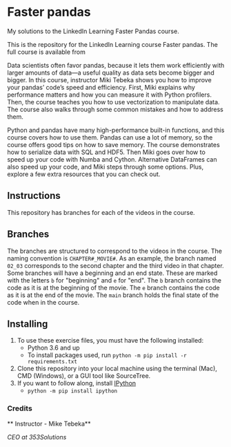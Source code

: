 # Faster pandas

My solutions to the LinkedIn Learning Faster Pandas course.

This is the repository for the LinkedIn Learning course Faster pandas. The full course is available from 

Data scientists often favor pandas, because it lets them work efficiently with larger amounts of data—a useful quality as data sets become bigger and bigger. In this course, instructor Miki Tebeka shows you how to improve your pandas’ code’s speed and efficiency. First, Miki explains why performance matters and how you can measure it with Python profilers. Then, the course teaches you how to use vectorization to manipulate data. The course also walks through some common mistakes and how to address them.

Python and pandas have many high-performance built-in functions, and this course covers how to use them. Pandas can use a lot of memory, so the course offers good tips on how to save memory. The course demonstrates how to serialize data with SQL and HDF5. Then Miki goes over how to speed up your code with Numba and Cython. Alternative DataFrames can also speed up your code, and Miki steps through some options. Plus, explore a few extra resources that you can check out.

## Instructions
This repository has branches for each of the videos in the course. 

## Branches
The branches are structured to correspond to the videos in the course. The naming convention is `CHAPTER#_MOVIE#`. As an example, the branch named `02_03` corresponds to the second chapter and the third video in that chapter. 
Some branches will have a beginning and an end state. These are marked with the letters `b` for "beginning" and `e` for "end". The `b` branch contains the code as it is at the beginning of the movie. The `e` branch contains the code as it is at the end of the movie. The `main` branch holds the final state of the code when in the course.

## Installing
1. To use these exercise files, you must have the following installed:
	- Python 3.6 and up
	- To install packages used, run `python -m pip install -r requirements.txt` 
2. Clone this repository into your local machine using the terminal (Mac), CMD (Windows), or a GUI tool like SourceTree.
3. If you want to follow along, install [IPython](https://ipython.org/)
    - `python -m pip install ipython`

### Credits

** Instructor - Mike Tebeka**

_CEO at 353Solutions_


